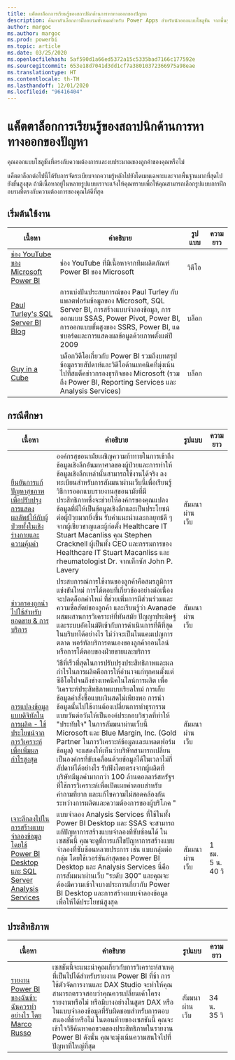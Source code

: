 ```yaml
---
title: แค็ตตาล็อกการเรียนรู้ของสถาปนิกด้านการหาทางออกของปัญหา
description: ค้นหาตัวเลือกการฝึกอบรมทั้งหมดสำหรับ Power Apps สำหรับนักออกแบบโซลูชัน จากพื้นฐานที่สุดไปจนถึงขั้นสูงสุด
author: margoc
ms.author: margoc
ms.prod: powerbi
ms.topic: article
ms.date: 03/25/2020
ms.openlocfilehash: 5af590d1a66ed5372a15c5335bad7166c177592e
ms.sourcegitcommit: 653e18d7041d3dd1cf7a38010372366975a98eae
ms.translationtype: HT
ms.contentlocale: th-TH
ms.lasthandoff: 12/01/2020
ms.locfileid: "96416404"
---
```

# <a name="solution-architects-learning-catalog"></a>แค็ตตาล็อกการเรียนรู้ของสถาปนิกด้านการหาทางออกของปัญหา

คุณออกแบบโซลูชันที่ตรงกับความต้องการและงบประมาณของลูกค้าของคุณหรือไม่

แค็ตตาล็อกต่อไปนี้ได้รับการจัดระเบียบจากความรู้หลักไปยังโดเมนเฉพาะและจากพื้นฐานมากที่สุดไปยังขั้นสูงสุด ถ้ามีเนื้อหาอยู่ในหลายรูปแบบเราจะแจ้งให้คุณทราบเพื่อให้คุณสามารถเลือกรูปแบบการฝึกอบรมที่ตรงกับความต้องการของคุณได้ดีที่สุด 

## <a name="get-started"></a>เริ่มต้นใช้งาน<a name="get-started"></a>
| เนื้อหา  | คำอธิบาย  | รูปแบบ | ความยาว |
|-------------------------------------------------------------------------------------|-------------------------------------------------------------------------------------------------------------------------------------------------------------------------------------------------------------|--------|--------|
| [ช่อง YouTube ของ Microsoft Power BI](https://www.youtube.com/user/mspowerbi/videos) | ช่อง YouTube ที่มีเนื้อหาจากทีมผลิตภัณฑ์ Power BI ของ Microsoft  | วิดีโอ |        |
| [Paul Turley's SQL Server BI Blog](https://sqlserverbi.blog/)  | การแบ่งปันประสบการณ์ของ Paul Turley กับแพลตฟอร์มข้อมูลของ Microsoft, SQL Server BI, การสร้างแบบจำลองข้อมูล, การออกแบบ SSAS, Power Pivot, Power BI, การออกแบบขั้นสูงของ SSRS, Power BI, แดชบอร์ดและการแสดงผลข้อมูลด้วยภาพตั้งแต่ปี 2009 | บล็อก   |        |
| [Guy in a Cube](https://www.youtube.com/channel/UCFp1vaKzpfvoGai0vE5VJ0w)  | บล็อกวิดีโอเกี่ยวกับ Power BI รวมถึงบทสรุปข้อมูลรายสัปดาห์และวิดีโอด้านเทคนิคที่มุ่งเน้นไปที่สแต็คข่าวกรองธุรกิจของ Microsoft (รวมถึง Power BI, Reporting Services และ Analysis Services)     | บล็อก   |        |
## <a name="case-studies"></a>กรณีศึกษา<a name="case-studies"></a>
| เนื้อหา  | คำอธิบาย  | รูปแบบ | ความยาว |
|-------------------------------------------------------------------------------------|-------------------------------------------------------------------------------------------------------------------------------------------------------------------------------------------------------------|--------|--------|
| [ยืนยันการแก้ปัญหาสุขภาพเพื่อปรับปรุงการแสดงผลลัพธ์ให้กับผู้ป่วยทั้งในเชิงร่างกายและความคุ้มค่า](https://info.microsoft.com/Proven-Techniques-for-Building-Effective-Dashboards-OnDemandRegistration.html) | องค์กรสุขอนามัยเผชิญความท้าทายในการเข้าถึงข้อมูลเชิงลึกอันมหาศาลของผู้ป่วยและการทำให้ข้อมูลเชิงลึกเหล่านั้นสามารถใช้งานได้จริง ลงทะเบียนสำหรับการสัมมนาผ่านเว็บนี้เพื่อเรียนรู้วิธีการออกแบบรายงานสุขอนามัยที่มีประสิทธิภาพซึ่งจะช่วยให้องค์กรของคุณแปลงข้อมูลที่มีให้เป็นข้อมูลเชิงลึกและเป็นประโยชน์ต่อผู้ป่วยมากยิ่งขึ้น รับคำแนะนำและกลยุทธ์ดี ๆ จากผู้เชี่ยวชาญและผู้ก่อตั้ง Healthcare IT Stuart Macanliss คุณ Stephen Cracknell ผู้เป็นทั้ง CEO และกรรมการของ Healthcare IT Stuart Macanliss และ rheumatologist Dr. จากเท็กซัส John P. Lavery | สัมมนาผ่านเว็บ |                |
| [ข่าวกรองถูกนำไปใช้สำหรับยอดขาย & การบริการ](https://info.microsoft.com/applied-intelligence-for-sales-service-ondemand.html)  | ประสบการณ์การใช้งานของลูกค้าคือสมรภูมิการแข่งขันใหม่ การโต้ตอบที่เกี่ยวข้องอย่างต่อเนื่องจะปลดล็อกค่าใหม่ ที่ช่วยเพิ่มการมีส่วนร่วมและความซื่อสัตย์ของลูกค้า และเรียนรู้ว่า Avanade ผสมผสานการวิเคราะห์ที่ทันสมัย ปัญญาประดิษฐ์ และระบบอัตโนมัติเข้ากับการดำเนินการที่ดีที่สุดในบริบทได้อย่างไร ไม่ว่าจะเป็นในแคมเปญการตลาด พอร์ทัลบริการตนเองของลูกค้าออนไลน์ หรือการโต้ตอบของฝ่ายขายและบริการ  | สัมมนาผ่านเว็บ |                |
| [การแปลงข้อมูลแบบดิจิทัลในการผลิต - ใช้ประโยชน์จากการวิเคราะห์เพื่อเพิ่มผลกำไรสูงสุด](https://info.microsoft.com/digital-transformation-in-manufacturing-ondemand.html)  | วิธีที่เร็วที่สุดในการปรับปรุงประสิทธิภาพและผลกำไรในการผลิตคือการให้อำนาจแก่ทุกคนตั้งแต่ซีอีโอไปจนถึงช่างเทคนิคในไลน์การผลิต เพื่อวิเคราะห์ประสิทธิภาพแบบเรียลไทม์ การเก็บข้อมูลคำสั่งซื้อแบบเงินสดไม่เพียงพอ การนำข้อมูลนั้นไปใช้งานต้องเปลี่ยนการทำธุรกรรมแบบวันต่อวันให้เป็นองค์ประกอบวิชวลที่ทำให้ "ประทับใจ"  ในการสัมมนาผ่านเว็บนี้ Microsoft และ Blue Margin, Inc. (Gold Partner ในการวิเคราะห์ข้อมูลและแพลตฟอร์มข้อมูล) จะแสดงให้เห็นว่าบริษัทสามารถเปลี่ยนเป็นองค์กรที่ขับเคลื่อนด้วยข้อมูลได้ในเวลาไม่กี่สัปดาห์ได้อย่างไร รับฟังโดยตรงจากผู้ผลิตที่บริษัทมีมูลค่ามากกว่า 100 ล้านดอลลาร์สหรัฐฯ ที่ใช้การวิเคราะห์เพื่อเปิดเผยคำตอบสำหรับคำถามที่ยาก และแก้ไขความไม่สอดคล้องกันระหว่างการผลิตและความต้องการของผู้บริโภค " | สัมมนาผ่านเว็บ  |         |                
| [เจาะลึกลงไปในการสร้้างแบบจำลองข้อมูลโดยใช้ Power BI Desktop และ SQL Server Analysis Services](https://community.powerbi.com/t5/Webinars-and-Video-Gallery/Deep-dive-into-data-modeling-using-Power-BI-desktop-and-SQL/td-p/158625)  | แบบจำลอง Analysis Services ที่ใช้ในทั้ง Power BI Desktop และ SSAS จะสามารถแก้ปัญหาการสร้างแบบจำลองที่ซับซ้อนได้ ในเซสชันนี้ คุณจะดูที่การแก้ไขปัญหาการสร้างแบบจำลองที่ซับซ้อนหลายประการ เช่น แบบกลุ่มต่อกลุ่ม โดยใช้เวอร์ชันล่าสุดของ Power BI Desktop และ Analysis Services นี่คือการสัมมนาผ่านเว็บ "ระดับ 300" และคุณจะต้องมีความเข้าใจบางประการเกี่ยวกับ Power BI Desktop และการสร้างแบบจำลองข้อมูลเพื่อให้ได้ประโยชน์สูงสุด   | สัมมนาผ่านเว็บ | 1 ชม. 5 น. 40 วิ |
## <a name="performance"></a>ประสิทธิภาพ<a name="performance"></a>
| เนื้อหา  | คำอธิบาย  | รูปแบบ | ความยาว |
|-------------------------------------------------------------------------------------|-------------------------------------------------------------------------------------------------------------------------------------------------------------------------------------------------------------|--------|--------|
| [รายงาน Power BI ของฉันช้า: ฉันควรทำอย่างไร โดย Marco Russo](https://community.powerbi.com/t5/Webinars-and-Video-Gallery/My-Power-BI-report-is-slow-what-should-I-do-by-Marco-Russo/td-p/547348)|   เซสชันนี้จะแนะนำคุณเกี่ยวกับการวิเคราะห์สาเหตุที่เป็นไปได้สำหรับรายงาน Power BI ที่ช้า การใช้ตัวจัดการงานและ DAX Studio จะทำให้คุณสามารถตรวจสอบว่าคุณควรเปลี่ยนเค้าโครงรายงานหรือไม่ หรือมีบางอย่างในสูตร DAX หรือในแบบจำลองข้อมูลที่รับผิดชอบสำหรับการตอบสนองที่ช้าหรือไม่ ในตอนท้ายของเซสชันนี้ คุณจะเข้าใจวิธีค้นหาคอขวดของประสิทธิภาพในรายงาน Power BI ดังนั้น คุณจะมุ่งเน้นความสนใจไปที่ปัญหาที่ใหญ่ที่สุด|  สัมมนาผ่านเว็บ |34 น. 35 วิ |
